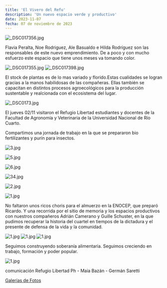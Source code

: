 ```yaml
---
title: 'El Vivero del Refu'
description: 'Un nuevo espacio verde y productivo'
date: 2023-11-07
fecha: 07 de noviembre de 2023
---
```


![_DSC017356.jpg](/assets/images/2023-11-07-el-vivero-del-refu/upload_1f0d025ad4c6479e2f8895e01f571e8d.jpg)

Flavia Peralta, Noe Rodriguez, Ale Basualdo e Hilda Rodríguez son las responsables de este nuevo emprendimiento. De a poco y con mucho esfuerzo este espacio que tiene unos meses va tomando color.

![_DSC017355.jpg](/assets/images/2023-11-07-el-vivero-del-refu/upload_95d60c50d0320e29fe15fb05c977542e.jpg)
![_DSC017398.jpg](/assets/images/2023-11-07-el-vivero-del-refu/upload_70dd9b788bfdeff08cce33cd59ac8eb6.jpg)

El stock de plantas es de lo mas variado y florido.Estas cualidades se logran gracias a la manos habilidosas de las compañeras.
Ellas también se capacitan en distintos procesos agroecológicos para la producción sustentable y realcionada con el ecosistema del lugar.

![_DSC0173.jpg](/assets/images/2023-11-07-el-vivero-del-refu/upload_cd87be8f54ad710d19f8063e72341f02.jpg)

El jueves 02/11 visitaron el Refugio Libertad estudiantes y docentes de la Facultad de Agronomía y Veterinaria de la Universidad Nacional de Río Cuarto.


Compartimos una jornada de trabajo en la que se prepararon bio fertilizantes y purín para insectos.

![3.jpg](/assets/images/2023-11-07-el-vivero-del-refu/upload_26c6986d75b5025621b4177a81597d12.jpg)

![5.jpg](/assets/images/2023-11-07-el-vivero-del-refu/upload_0d62f2cec46334b724db700913e28077.jpg)

![6.jpg](/assets/images/2023-11-07-el-vivero-del-refu/upload_3f8a2f8602a5133ec19a8b6280b1c552.jpg)

![34.jpg](/assets/images/2023-11-07-el-vivero-del-refu/upload_2567ff8a50e1e923b8abbcd9563db2e1.jpg)

![2.jpg](/assets/images/2023-11-07-el-vivero-del-refu/upload_911859c6231c79696cdfca29b7fbc43c.jpg)

![1.jpg](/assets/images/2023-11-07-el-vivero-del-refu/upload_1d0e5f48e8c9819ed6e3715b8a5e715a.jpg)

No faltaron unos ricos choris para el almuerzo en la ENOCEP, que preparó Ricardo. Y una recorrida por el sitio de memoria y los espacios productivos con nuestros compañeros Adrián Camerano y Guille Schuster, en la que pudimos recuperar la historia del cuartel en tiempos de la dictadura y el presente de defensa de la vida y la comunidad.

![1.jpg](/assets/images/2023-11-07-el-vivero-del-refu/upload_30b651e12c27c7d7407b10eb27b4fab9.jpg)
![1.jpg](/assets/images/2023-11-07-el-vivero-del-refu/upload_62b95e21fd11fa5b333e12fa7e3240c0.jpg)
![1.jpg](/assets/images/2023-11-07-el-vivero-del-refu/upload_b522797b094e48fae63892c5912d2866.jpg)

Seguimos construyendo soberanía alimentaria.
Seguimos creciendo en trabajo, formación y poder popular.

![1.jpg](/assets/images/2023-11-07-el-vivero-del-refu/msg1266697745-163320.jpg)

comunicación Refugio Libertad
Ph - Maia Bazán - Germán Saretti

[Galerías de Fotos](https://refugio.libre.org.ar/fotos/2023-11-07-el-vivero-del-refu.html)
